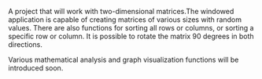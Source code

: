 A project that will work with two-dimensional matrices.The windowed application is capable of creating matrices of various sizes with random values.
There are also functions for sorting all rows or columns, or sorting a specific row or column.
It is possible to rotate the matrix 90 degrees in both directions.

Various mathematical analysis and graph visualization functions will be introduced soon.
